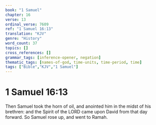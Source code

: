 ```yaml
---
book: "1 Samuel"
chapter: 16
verse: 13
ordinal_verse: 7609
ref: "1 Samuel 16:13"
translation: "KJV"
genre: "History"
word_count: 37
topics: []
cross_references: []
grammar_tags: [inference-opener, negation]
thematic_tags: [names-of-god, time-units, time-period, time]
tags: ["Bible","KJV","1 Samuel"]
---
```


# 1 Samuel 16:13

Then Samuel took the horn of oil, and anointed him in the midst of his brethren: and the Spirit of the LORD came upon David from that day forward. So Samuel rose up, and went to Ramah.
